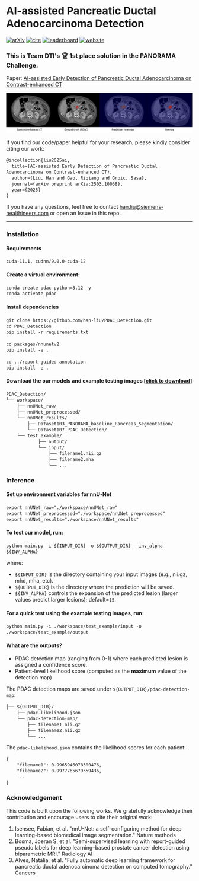 # AI-assisted Pancreatic Ductal Adenocarcinoma Detection 
[![arXiv](https://img.shields.io/badge/preprint-2311.12437-blue)](https://arxiv.org/abs/2503.10068) [![cite](https://img.shields.io/badge/cite-BibTex-red)](xx) [![leaderboard](https://img.shields.io/badge/Leaderboard-yellow)](https://panorama.grand-challenge.org/evaluation/testing-phase/leaderboard/) [![website](https://img.shields.io/badge/Challenge%20website-50d13d)](https://panorama.grand-challenge.org/)

### This is Team DTI's :trophy: 1st place solution in the PANORAMA Challenge. 

Paper: [AI-assisted Early Detection of Pancreatic Ductal Adenocarcinoma on Contrast-enhanced CT](https://arxiv.org/abs/2503.10068)

<p align="center"><img src="https://github.com/han-liu/PDAC_Detection/blob/main/assets/gt_vs_pred.png" alt="gt_vs_pred" width="750"/></p>

If you find our code/paper helpful for your research, please kindly consider citing our work:
```
@incollection{liu2025ai,
  title={AI-assisted Early Detection of Pancreatic Ductal Adenocarcinoma on Contrast-enhanced CT},
  author={Liu, Han and Gao, Riqiang and Grbic, Sasa},
  journal={arXiv preprint arXiv:2503.10068},
  year={2025}
}
```

If you have any questions, feel free to contact han.liu@siemens-healthineers.com or open an Issue in this repo. 

---

### Installation
#### Requirements
```
cuda-11.1, cudnn/9.0.0-cuda-12
```
#### Create a virtual environment:
```
conda create pdac python=3.12 -y
conda activate pdac
```

#### Install dependencies
```
git clone https://github.com/han-liu/PDAC_Detection.git
cd PDAC_Detection
pip install -r requirements.txt

cd packages/nnunetv2
pip install -e .
    
cd ../report-guided-annotation
pip install -e .
```

#### Download the our models and example testing images [[click to download]](https://drive.google.com/drive/folders/1RpbofQDrQNzwfYjFhQYRRWCN8HhIoZQP?usp=sharing)
```
PDAC_Detection/
└── workspace/
    ├── nnUNet_raw/
    ├── nnUNet_preprocessed/
    └── nnUNet_results/
        ├── Dataset103_PANORAMA_baseline_Pancreas_Segmentation/
        └── Dataset107_PDAC_Detection/
    └── test_example/
            ├── output/
            └── input/
                ├── filename1.nii.gz
                ├── filename2.mha
                └── ...
```

### Inference
#### Set up environment variables for nnU-Net
```
export nnUNet_raw="./workspace/nnUNet_raw"
export nnUNet_preprocessed="./workspace/nnUNet_preprocessed"
export nnUNet_results="./workspace/nnUNet_results"
```

#### To test our model, run:
```
python main.py -i ${INPUT_DIR} -o ${OUTPUT_DIR} --inv_alpha ${INV_ALPHA}
```
where:
- `${INPUT_DIR}`  is the directory containing your input images (e.g., nii.gz, mhd, mha, etc).
- `${OUTPUT_DIR}` is the directory where the prediction will be saved.
- `${INV_ALPHA}`  controls the expansion of the predicted lesion (larger values predict larger lesions); default=`15`.

#### For a quick test using the example testing images, run:
```
python main.py -i ./workspace/test_example/input -o ./workspace/test_example/output
```

#### What are the outputs?
- PDAC detection map (ranging from 0-1) where each predicted lesion is assigned a confidence score.
- Patient-level likelihood score (computed as the **maximum** value of the detection map)

The PDAC detection maps are saved under `${OUTPUT_DIR}/pdac-detection-map`:
```
├── ${OUTPUT_DIR}/
    ├── pdac-likelihood.json
    └── pdac-detection-map/
        ├── filename1.nii.gz
        ├── filename2.nii.gz
        └── ...
```

The `pdac-likelihood.json` contains the likelihood scores for each patient:
```
{
    "filename1": 0.9965946078300476,
    "filename2": 0.9977765679359436,
    ...
}
```

### Acknowledgement
This code is built upon the following works. We gratefully acknowledge their contribution and encourage users to cite their original work:
1. Isensee, Fabian, et al. "nnU-Net: a self-configuring method for deep learning-based biomedical image segmentation." Nature methods
2. Bosma, Joeran S, et al. "Semi-supervised learning with report-guided pseudo labels for deep learning–based prostate cancer detection using biparametric MRI." Radiology AI
3. Alves, Natália,  et al. "Fully automatic deep learning framework for pancreatic ductal adenocarcinoma detection on computed tomography." Cancers